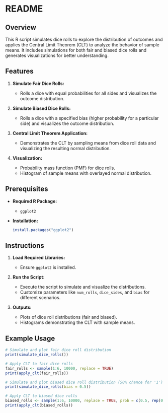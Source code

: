 # README

## Overview
This R script simulates dice rolls to explore the distribution of outcomes and applies the Central Limit Theorem (CLT) to analyze the behavior of sample means. It includes simulations for both fair and biased dice rolls and generates visualizations for better understanding.

## Features
1. **Simulate Fair Dice Rolls:**
    - Rolls a dice with equal probabilities for all sides and visualizes the outcome distribution.

2. **Simulate Biased Dice Rolls:**
    - Rolls a dice with a specified bias (higher probability for a particular side) and visualizes the outcome distribution.

3. **Central Limit Theorem Application:**
    - Demonstrates the CLT by sampling means from dice roll data and visualizing the resulting normal distribution.

4. **Visualization:**
    - Probability mass function (PMF) for dice rolls.
    - Histogram of sample means with overlayed normal distribution.

## Prerequisites
- **Required R Package:**
    - `ggplot2`

- **Installation:**
  ```R
  install.packages("ggplot2")
  ```

## Instructions
1. **Load Required Libraries:**
    - Ensure `ggplot2` is installed.

2. **Run the Script:**
    - Execute the script to simulate and visualize the distributions.
    - Customize parameters like `num_rolls`, `dice_sides`, and `bias` for different scenarios.

3. **Outputs:**
    - Plots of dice roll distributions (fair and biased).
    - Histograms demonstrating the CLT with sample means.

## Example Usage
```R
# Simulate and plot fair dice roll distribution
print(simulate_dice_rolls())

# Apply CLT to fair dice rolls
fair_rolls <- sample(1:6, 10000, replace = TRUE)
print(apply_clt(fair_rolls))

# Simulate and plot biased dice roll distribution (50% chance for '1')
print(simulate_dice_rolls(bias = 0.5))

# Apply CLT to biased dice rolls
biased_rolls <- sample(1:6, 10000, replace = TRUE, prob = c(0.5, rep(0.1, 5)))
print(apply_clt(biased_rolls))
```

